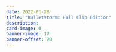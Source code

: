 ```yaml
---
date: 2022-01-28
title: "Bulletstorm: Full Clip Edition"
description:
card-image: 0
banner-image: 17
banner-offset: 70
---
```

